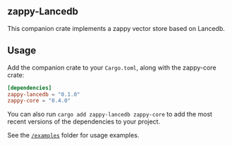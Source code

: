 <!-- <div style="display: flex; align-items: center; justify-content: center;">
    <picture>
        <source media="(prefers-color-scheme: dark)" srcset="../img/zappy_logo_dark.svg">
        <source media="(prefers-color-scheme: light)" srcset="../img/zappy_logo.svg">
        <img src="../img/zappy_logo.svg" width="200" alt="zappy logo">
    </picture>
    <span style="font-size: 48px; margin: 0 20px; font-weight: regular; font-family: Open Sans, sans-serif;"> + </span>
    <picture>
        <source media="(prefers-color-scheme: dark)" srcset="https://companieslogo.com/img/ozappy/MDB_BIG.D-96d632a9.png?t=1720244492">
        <source media="(prefers-color-scheme: light)" srcset="https://cdn.iconscout.com/icon/free/png-256/free-mongodb-logo-icon-download-in-svg-png-gif-file-formats--wordmark-programming-langugae-freebies-pack-logos-icons-1175140.png?f=webp&w=256">
        <img src="https://cdn.iconscout.com/icon/free/png-256/free-mongodb-logo-icon-download-in-svg-png-gif-file-formats--wordmark-programming-langugae-freebies-pack-logos-icons-1175140.png?f=webp&w=256" width="200" alt="MongoDB logo">
    </picture>
</div>

<br><br> -->

## zappy-Lancedb
This companion crate implements a zappy vector store based on Lancedb.

## Usage

Add the companion crate to your `Cargo.toml`, along with the zappy-core crate:

```toml
[dependencies]
zappy-lancedb = "0.1.0"
zappy-core = "0.4.0"
```

You can also run `cargo add zappy-lancedb zappy-core` to add the most recent versions of the dependencies to your project.

See the [`/examples`](./examples) folder for usage examples.
